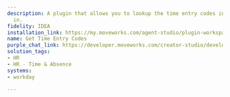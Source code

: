 ```yaml
---
description: A plugin that allows you to lookup the time entry codes in order to check
  in.
fidelity: IDEA
installation_link: https://my.moveworks.com/agent-studio/plugin-workspace/plugins?externalAssetId=c670eb79-aaa6-4a08-9478-c71924932283
name: Get Time Entry Codes
purple_chat_link: https://developer.moveworks.com/creator-studio/developer-tools/purple-chat?conversation=%7B%22startTimestamp%22%3A%2211%3A43+AM%22%2C%22messages%22%3A%5B%7B%22parts%22%3A%5B%7B%22richText%22%3A%22%3Cp%3EWhat+are+my+eligible+time+entry+codes+for+today%3F%3C%2Fp%3E%22%7D%5D%2C%22role%22%3A%22user%22%7D%2C%7B%22parts%22%3A%5B%7B%22richText%22%3A%22%3Cp%3EOkay%2C+I+can+fetch+the+eligible+time+entry+codes+for+you+in+Workday+for+today%2C+March+7%2C+2025.%3C%2Fp%3E%22%7D%2C%7B%22apiBlock%22%3A%7B%22code%22%3A%22GET+%2Fvalues%2FtimeTypes%2FtimeEntryCodes%3Fdate%3D2025-03-07%26worker%3D3aa5550b7fe348b98d7b574%22%2C%22connectorName%22%3A%22workday%22%2C%22title%22%3A%22Fetch+Eligible+Time+Entry+Codes%22%7D%7D%2C%7B%22richText%22%3A%22%3Cp%3EHere+are+the+eligible+time+entry+codes+for+you%3A%3C%2Fp%3E%5Cn%3Cul%3E%5Cn++%3Cli%3EREGULAR%3A+Regular+Hours%3C%2Fli%3E%5Cn++%3Cli%3EOVERTIME%3A+Overtime+Hours%3C%2Fli%3E%5Cn++%3Cli%3EPROJECT_IN_OUT%3A+Project+Time%3C%2Fli%3E%5Cn++%3Cli%3ESICK%3A+Sick+Time%3C%2Fli%3E%5Cn%3C%2Ful%3E%22%7D%2C%7B%22richText%22%3A%22%3Cp%3E%3Cstrong%3EDo+you+want+to+check-in+for+any+of+the+above+time+entry+codes%3F%3C%2Fstrong%3E%3C%2Fp%3E%22%7D%2C%7B%22buttons%22%3A%5B%7B%22buttonText%22%3A%22Yes%22%7D%2C%7B%22buttonText%22%3A%22No%22%7D%5D%7D%5D%2C%22role%22%3A%22assistant%22%7D%5D%7D
solution_tags:
- HR
- HR - Time & Absence
systems:
- workday

---
```

